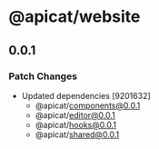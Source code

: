 # @apicat/website

## 0.0.1

### Patch Changes

- Updated dependencies [9201632]
  - @apicat/components@0.0.1
  - @apicat/editor@0.0.1
  - @apicat/hooks@0.0.1
  - @apicat/shared@0.0.1
